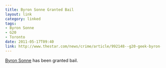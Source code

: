 ```yaml
---
title: Byron Sonne Granted Bail
layout: link
category: linked
tags:
- Byron Sonne
- G20
- Toronto
date: 2011-05-17T09:40
link: http://www.thestar.com/news/crime/article/992148--g20-geek-byron-sonne-granted-bail
---
```


[Byron Sonne](http://freebyron.org/index.php/Main_Page) has been granted bail.